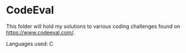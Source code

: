 CodeEval
========
This folder will hold my solutions to various coding challenges found on https://www.codeeval.com/.

Languages used: C
